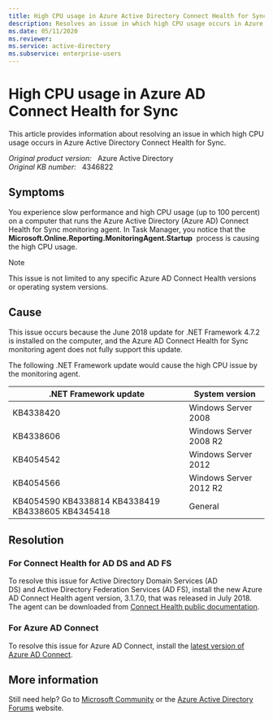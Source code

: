 ```yaml
---
title: High CPU usage in Azure Active Directory Connect Health for Sync
description: Resolves an issue in which high CPU usage occurs in Azure Active Directory Connect Health for Sync.
ms.date: 05/11/2020
ms.reviewer: 
ms.service: active-directory
ms.subservice: enterprise-users
---
```

# High CPU usage in Azure AD Connect Health for Sync

This article provides information about resolving an issue in which high CPU usage occurs in Azure Active Directory Connect Health for Sync.

_Original product version:_ &nbsp; Azure Active Directory  
_Original KB number:_ &nbsp; 4346822

## Symptoms

You experience slow performance and high CPU usage (up to 100 percent) on a computer that runs the Azure Active Directory (Azure AD) Connect Health for Sync monitoring agent. In Task Manager, you notice that the **Microsoft.Online.Reporting.MonitoringAgent.Startup**  process is causing the high CPU usage.

> [!NOTE]
> This issue is not limited to any specific Azure AD Connect Health versions or operating system versions.

## Cause

This issue occurs because the June 2018 update for .NET Framework 4.7.2 is installed on the computer, and the Azure AD Connect Health for Sync monitoring agent does not fully support this update.

The following .NET Framework update would cause the high CPU issue by the monitoring agent.

| .NET Framework update| System version|
|---|---|
| KB4338420| Windows Server 2008 |
| KB4338606| Windows Server 2008 R2 |
| KB4054542| Windows Server 2012 |
| KB4054566| Windows Server 2012 R2 |
| KB4054590 KB4338814 KB4338419 KB4338605 KB4345418| General |
  
## Resolution

### For Connect Health for AD DS and AD FS

To resolve this issue for Active Directory Domain Services (AD DS) and Active Directory Federation Services (AD FS), install the new Azure AD Connect Health agent version, 3.1.7.0, that was released in July 2018. The agent can be downloaded from [Connect Health public documentation](/azure/active-directory/connect-health/active-directory-aadconnect-health-agent-install#download-and-install-the-azure-ad-connect-health-agent).

### For Azure AD Connect

To resolve this issue for Azure AD Connect, install the [latest version of Azure AD Connect](https://go.microsoft.com/fwlink/?LinkId=615771).

## More information

Still need help? Go to [Microsoft Community](https://answers.microsoft.com) or the [Azure Active Directory Forums](https://social.msdn.microsoft.com/Forums) website.
